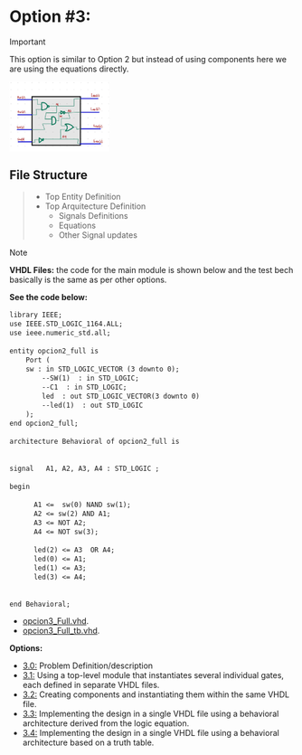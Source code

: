 # Option #3: 
> [!IMPORTANT]
> This option is similar to Option 2 but instead of using components here we are using the equations directly.
<img src="https://github.com/EdwinMarteZorrilla/ModelSim_FPGA/blob/main/img/circuit.jpg" width=35% height=35%  align="center">

##  File Structure

> * Top Entity Definition
> * Top Arquitecture  Definition
>   - Signals Definitions
>   - Equations
>   - Other Signal updates

    
> [!NOTE]
> **VHDL Files:** the code for the main module is shown below and the test bech basically is the same as per other options.

**See the code below:**
```
library IEEE;
use IEEE.STD_LOGIC_1164.ALL;
use ieee.numeric_std.all;

entity opcion2_full is
    Port ( 
    sw : in STD_LOGIC_VECTOR (3 downto 0);        
        --SW(1)  : in STD_LOGIC;
		--C1  : in STD_LOGIC;
        led  : out STD_LOGIC_VECTOR(3 downto 0)
		--led(1)  : out STD_LOGIC
    );
end opcion2_full;

architecture Behavioral of opcion2_full is


signal   A1, A2, A3, A4 : STD_LOGIC ;         

begin 

	  A1 <=  sw(0) NAND sw(1);
	  A2 <= sw(2) AND A1;
	  A3 <= NOT A2;
	  A4 <= NOT sw(3);
	  
	  led(2) <= A3  OR A4;
	  led(0) <= A1;
	  led(1) <= A3;
	  led(3) <= A4;
  
    
end Behavioral;

```

* [opcion3_Full.vhd](https://github.com/EdwinMarteZorrilla/ModelSim_FPGA/blob/main/3.%20Single%20Gates/opcion2/opcion3_full.vhd).
* [opcion3_Full_tb.vhd](https://github.com/EdwinMarteZorrilla/ModelSim_FPGA/blob/main/3.%20Single%20Gates/opcion2/opcion3_full_tb.vhd).

**Options:**
* [3.0:](https://github.com/EdwinMarteZorrilla/ModelSim_FPGA/blob/main/simplecircuit.md) Problem Definition/description
* [3.1:](https://github.com/EdwinMarteZorrilla/ModelSim_FPGA/tree/main/3.%20Single%20Gates) Using a top-level module that instantiates several individual gates, each defined in separate VHDL files.
* [3.2:](https://github.com/EdwinMarteZorrilla/ModelSim_FPGA/blob/main/3.%20Single%20Gates/opcion2) Creating components and instantiating them within the same VHDL file.
* [3.3:](https://github.com/EdwinMarteZorrilla/ModelSim_FPGA/blob/main/3.%20Single%20Gates/opcion3) Implementing the design in a single VHDL file using a behavioral architecture derived from the logic equation.
* [3.4:](https://github.com/EdwinMarteZorrilla/ModelSim_FPGA/blob/main/3.%20Single%20Gates/opcion4) Implementing the design in a single VHDL file using a behavioral architecture based on a truth table.





 
 



